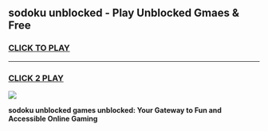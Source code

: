 
## sodoku unblocked - Play Unblocked Gmaes & Free
<h3>
<a href="https://news.freeplayer.one?title=sodoku_unblocked&ref=23F">CLICK TO PLAY</a></h3>
<hr>

<h3>
<a href="https://news.freeplayer.one?title=sodoku_unblocked&ref=23F">CLICK 2 PLAY</a>
  
</h3>

<a href="https://news.freeplayer.one?title=sodoku_unblocked&ref=23F/"><img src="https://clearcache.store/games.png"></a>


**sodoku unblocked games unblocked: Your Gateway to Fun and Accessible Online Gaming**
